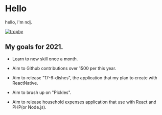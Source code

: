 # Hello
hello, I'm ndj.

[![trophy](https://github-profile-trophy.vercel.app/?username=ndjndj)](https://github.com/ryo-ma/github-profile-trophy)


## My goals for 2021.

- Learn to new skill once a month.

- Aim to Github contributions over 1500 per this year.

- Aim to release "17-6-dishes", the application that my plan to create with ReactNative.

- Aim to brush up on "Pickles".

- Aim to release household expenses application that use with React and PHP(or Node.js).

